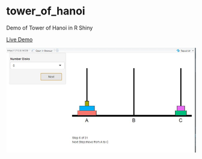 # tower_of_hanoi
Demo of Tower of Hanoi in R Shiny

[Live Demo](https://yifyan-yusuzech.shinyapps.io/tower_of_hanoi/)

![demo](resources/app.JPG)
